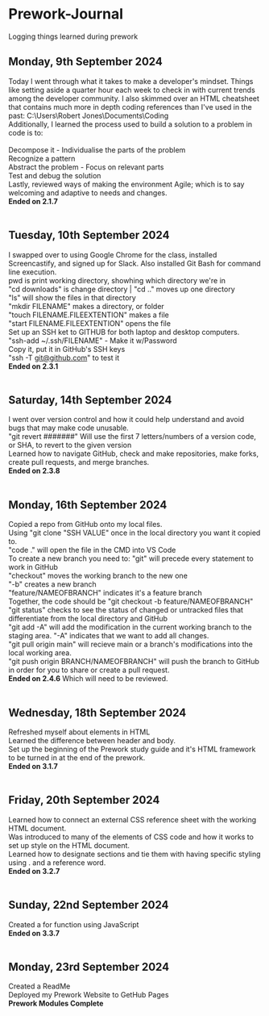 # Prework-Journal
Logging things learned during prework

## Monday, 9th September 2024
Today I went through what it takes to make a developer's mindset. Things like setting aside a quarter hour each week to check in with current trends among the developer community. I also skimmed over an HTML cheatsheet that contains much more in depth coding references than I've used in the past: C:\Users\Robert Jones\Documents\Coding<br>
Additionally, I learned the process used to build a solution to a problem in code is to:<br><br> 
Decompose it - Individualise the parts of the problem<br>
Recognize a pattern<br>
Abstract the problem - Focus on relevant parts<br>
Test and debug the solution<br>
Lastly, reviewed ways of making the environment Agile; which is to say welcoming and adaptive to needs and changes.<br>
**Ended on 2.1.7**<br><br>
## Tuesday, 10th September 2024
I swapped over to using Google Chrome for the class, installed Screencastify, and signed up for Slack. Also installed Git Bash for command line execution.<br>
pwd is print working directory, showhing which directory we're in<br>
"cd downloads" is change directory | "cd .." moves up one directory<br>
"ls" will show the files in that directory<br>
"mkdir FILENAME" makes a directory, or folder<br>
"touch FILENAME.FILEEXTENTION" makes a file<br>
"start FILENAME.FILEEXTENTION" opens the file<br>
Set up an SSH ket to GITHUB for both laptop and desktop computers.<br>
"ssh-add ~/.ssh/FILENAME" - Make it w/Password<br>
Copy it, put it in GitHub's SSH keys<br>
"ssh -T git@github.com" to test it<br>
**Ended on 2.3.1**<br><br>
## Saturday, 14th September 2024
I went over version control and how it could help understand and avoid bugs that may make code unusable.<br>
"git revert #######" Will use the first 7 letters/numbers of a version code, or SHA, to revert to the given version<br>
Learned how to navigate GitHub, check and make repositories, make forks, create pull requests, and merge branches.<br>
**Ended on 2.3.8**<br><br>
## Monday, 16th September 2024
Copied a repo from GitHub onto my local files.<br>
Using "git clone "SSH VALUE" once in the local directory you want it copied to.<br>
"code ." will open the file in the CMD into VS Code<br>
To create a new branch you need to:
"git" will precede every statement to work in GitHub<br>
"checkout" moves the working branch to the new one<br>
"-b" creates a new branch<br>
"feature/NAMEOFBRANCH" indicates it's a feature branch<br>
Together, the code should be "git checkout -b feature/NAMEOFBRANCH"<br>
"git status" checks to see the status of changed or untracked files that differentiate from the local directory and GitHub<br>
"git add -A" will add the modification in the current working branch to the staging area. "-A" indicates that we want to add all changes.<br>
"git pull origin main" will recieve main or a branch's modifications into the local working area.<br>
"git push origin BRANCH/NAMEOFBRANCH" will push the branch to GitHub in order for you to share or create a pull request.<br>
**Ended on 2.4.6** Which will need to be reviewed. <br><br>
## Wednesday, 18th September 2024
Refreshed myself about elements in HTML<br>
Learned the difference between header and body.<br>
Set up the beginning of the Prework study guide and it's HTML framework to be turned in at the end of the prework.<br>
**Ended on 3.1.7**<br><br>
## Friday, 20th September 2024
Learned how to connect an external CSS reference sheet with the working HTML document.<br>
Was introduced to many of the elements of CSS code and how it works to set up style on the HTML document.<br>
Learned how to designate sections and tie them with having specific styling using . and a reference word.<br>
**Ended on 3.2.7**<br><br>
## Sunday, 22nd September 2024
Created a for function using JavaScript<br>
**Ended on 3.3.7**<br><br>
## Monday, 23rd September 2024
Created a ReadMe<br>
Deployed my Prework Website to GetHub Pages<br>
**Prework Modules Complete**
